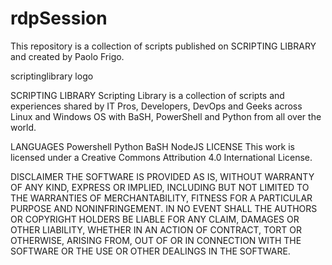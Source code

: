 # rdpSession
This repository is a collection of scripts published on SCRIPTING LIBRARY and created by Paolo Frigo.

scriptinglibrary logo

SCRIPTING LIBRARY
Scripting Library is a collection of scripts and experiences shared by IT Pros, Developers, DevOps and Geeks across Linux and Windows OS with BaSH, PowerShell and Python from all over the world.

LANGUAGES
Powershell
Python
BaSH
NodeJS
LICENSE
This work is licensed under a Creative Commons Attribution 4.0 International License.

DISCLAIMER
THE SOFTWARE IS PROVIDED AS IS, WITHOUT WARRANTY OF ANY KIND, EXPRESS OR IMPLIED, INCLUDING BUT NOT LIMITED TO THE WARRANTIES OF MERCHANTABILITY, FITNESS FOR A PARTICULAR PURPOSE AND NONINFRINGEMENT. IN NO EVENT SHALL THE AUTHORS OR COPYRIGHT HOLDERS BE LIABLE FOR ANY CLAIM, DAMAGES OR OTHER LIABILITY, WHETHER IN AN ACTION OF CONTRACT, TORT OR OTHERWISE, ARISING FROM, OUT OF OR IN CONNECTION WITH THE SOFTWARE OR THE USE OR OTHER DEALINGS IN THE SOFTWARE.
